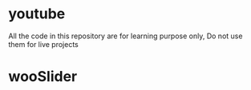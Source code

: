 # youtube
All the code in this repository are for learning purpose only, Do not use them for live projects
# wooSlider
